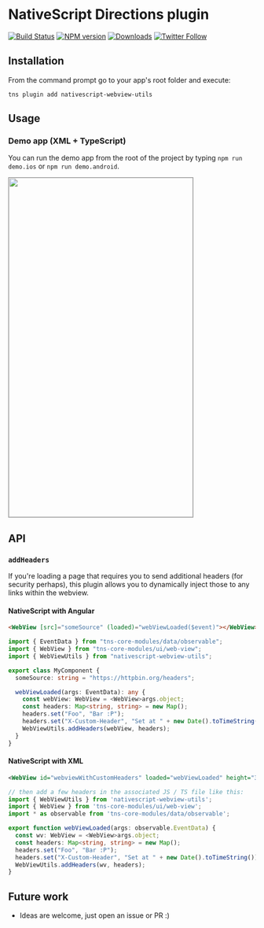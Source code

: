 # NativeScript Directions plugin

[![Build Status][build-status]][build-url]
[![NPM version][npm-image]][npm-url]
[![Downloads][downloads-image]][npm-url]
[![Twitter Follow][twitter-image]][twitter-url]

[build-status]:https://travis-ci.org/EddyVerbruggen/nativescript-webview-utils.svg?branch=master
[build-url]:https://travis-ci.org/EddyVerbruggen/nativescript-webview-utils
[npm-image]:http://img.shields.io/npm/v/nativescript-webview-utils.svg
[npm-url]:https://npmjs.org/package/nativescript-webview-utils
[downloads-image]:http://img.shields.io/npm/dm/nativescript-webview-utils.svg
[twitter-image]:https://img.shields.io/twitter/follow/eddyverbruggen.svg?style=social&label=Follow%20me
[twitter-url]:https://twitter.com/eddyverbruggen

## Installation
From the command prompt go to your app's root folder and execute:

```
tns plugin add nativescript-webview-utils
```

## Usage

### Demo app (XML + TypeScript)
You can run the demo app from the root of the project by typing `npm run demo.ios` or `npm run demo.android`.

<img border="1" style="border: 1px solid #999" src="https://raw.githubusercontent.com/EddyVerbruggen/nativescript-webview-utils/master/media/ios-headers.png" width="375px" height="690px"/>

## API

### `addHeaders`
If you're loading a page that requires you to send additional headers (for security perhaps),
this plugin allows you to dynamically inject those to any links within the webview.

#### NativeScript with Angular

```html
<WebView [src]="someSource" (loaded)="webViewLoaded($event)"></WebView>
```

```typescript
import { EventData } from "tns-core-modules/data/observable";
import { WebView } from "tns-core-modules/ui/web-view";
import { WebViewUtils } from "nativescript-webview-utils";

export class MyComponent {
  someSource: string = "https://httpbin.org/headers";

  webViewLoaded(args: EventData): any {
    const webView: WebView = <WebView>args.object;
    const headers: Map<string, string> = new Map();
    headers.set("Foo", "Bar :P");
    headers.set("X-Custom-Header", "Set at " + new Date().toTimeString());
    WebViewUtils.addHeaders(webView, headers);
  }
}
```

#### NativeScript with XML

```xml
<WebView id="webviewWithCustomHeaders" loaded="webViewLoaded" height="360" src="https://httpbin.org/headers"/>
```

```typescript
// then add a few headers in the associated JS / TS file like this:
import { WebViewUtils } from 'nativescript-webview-utils';
import { WebView } from 'tns-core-modules/ui/web-view';
import * as observable from 'tns-core-modules/data/observable';

export function webViewLoaded(args: observable.EventData) {
  const wv: WebView = <WebView>args.object;
  const headers: Map<string, string> = new Map();
  headers.set("Foo", "Bar :P");
  headers.set("X-Custom-Header", "Set at " + new Date().toTimeString());
  WebViewUtils.addHeaders(wv, headers);
}
```

## Future work
* Ideas are welcome, just open an issue or PR :)